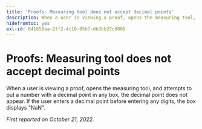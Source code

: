 ```yaml
---
title: 'Proofs: Measuring tool does not accept decimal points'
description: When a user is viewing a proof, opens the measuring tool, and attempts to put a number with a decimal point in any box, the decimal point does not appear. If the user enters a decimal point before entering any digits, the box displays NaN.
hidefromtoc: yes
exl-id: 841658aa-2ff2-4c10-95b7-db3bb27c9809
---
```

# Proofs: Measuring tool does not accept decimal points

<!--This article is on the WF and WFP TOC-->

When a user is viewing a proof, opens the measuring tool, and attempts to put a number with a decimal point in any box, the decimal point does not appear. If the user enters a decimal point before entering any digits, the box displays "NaN".

_First reported on October 21, 2022._
